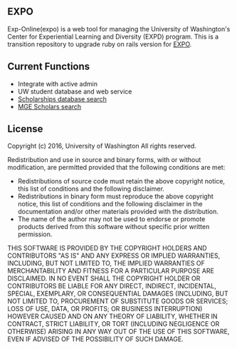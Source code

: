 ## EXPO
Exp-Online(expo) is a web tool for managing the University of Washington's Center for Experiential Learning and Diversity (EXPD) program. This is a transition repository to upgrade ruby on rails version for [EXPO](https://github.com/uwexpd/expo).

## Current Functions

* Integrate with active admin
* UW student database and web service
* [Scholarships database search](http://expd.uw.edu/expo/scholarships)
* [MGE Scholars search](http://expd.uw.edu/expo/mge_scholars)

## License

Copyright (c) 2016, University of Washington
All rights reserved.

Redistribution and use in source and binary forms, with or without modification, are permitted provided that the following conditions are met:

* Redistributions of source code must retain the above copyright notice, this list of conditions and the following disclaimer.
* Redistributions in binary form must reproduce the above copyright notice, this list of conditions and the following disclaimer in the documentation and/or other materials provided with the distribution.
* The name of the author may not be used to endorse or promote products derived from this software without specific prior written permission.

THIS SOFTWARE IS PROVIDED BY THE COPYRIGHT HOLDERS AND CONTRIBUTORS "AS IS" AND ANY EXPRESS OR IMPLIED WARRANTIES, INCLUDING, BUT NOT LIMITED TO, THE IMPLIED WARRANTIES OF MERCHANTABILITY AND FITNESS FOR A PARTICULAR PURPOSE ARE DISCLAIMED. IN NO EVENT SHALL THE COPYRIGHT HOLDER OR CONTRIBUTORS BE LIABLE FOR ANY DIRECT, INDIRECT, INCIDENTAL, SPECIAL, EXEMPLARY, OR CONSEQUENTIAL DAMAGES (INCLUDING, BUT NOT LIMITED TO, PROCUREMENT OF SUBSTITUTE GOODS OR SERVICES; LOSS OF USE, DATA, OR PROFITS; OR BUSINESS INTERRUPTION) HOWEVER CAUSED AND ON ANY THEORY OF LIABILITY, WHETHER IN CONTRACT, STRICT LIABILITY, OR TORT (INCLUDING NEGLIGENCE OR OTHERWISE) ARISING IN ANY WAY OUT OF THE USE OF THIS SOFTWARE, EVEN IF ADVISED OF THE POSSIBILITY OF SUCH DAMAGE.